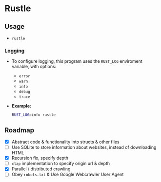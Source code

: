 # Rustle

## Usage

- `rustle`

### Logging

- To configure logging, this program uses the `RUST_LOG` enviroment variable, with options:

  - `error`
  - `warn`
  - `info`
  - `debug`
  - `trace`

- **Example:**

  ```bash
  RUST_LOG=info rustle
  ```

## Roadmap

- [x] Abstract code & functionality into structs & other files
- [ ] Use SQLite to store information about websites, instead of downloading HTML
- [x] Recursion fix, specify depth
- [ ] `clap` implementation to specify origin url & depth
- [x] Parallel / distributed crawling
- [ ] Obey `robots.txt` & Use Google Webcrawler User Agent
